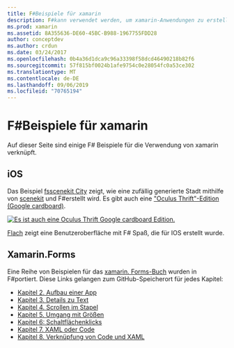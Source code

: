 ```yaml
---
title: F#Beispiele für xamarin
description: F#kann verwendet werden, um xamarin-Anwendungen zu erstellen. Dieses Dokument stellt Links zu verschiedenen xamarin-App-Projekten in Ios, Mac und xamarin. Forms F#her, die in geschrieben wurden.
ms.prod: xamarin
ms.assetid: 8A355636-DE60-45BC-B988-1967755FDD28
author: conceptdev
ms.author: crdun
ms.date: 03/24/2017
ms.openlocfilehash: 0b4a36d1dca9c96a33398f58dcd46490218b82f6
ms.sourcegitcommit: 57f815bf0024b1afe9754c0e28054fc0a53ce302
ms.translationtype: MT
ms.contentlocale: de-DE
ms.lasthandoff: 09/06/2019
ms.locfileid: "70765194"
---
```

# <a name="f-samples-for-xamarin"></a>F#Beispiele für xamarin

Auf dieser Seite sind einige F# Beispiele für die Verwendung von xamarin verknüpft.

## <a name="ios"></a>iOS

Das Beispiel [fsscenekit City](https://docs.microsoft.com/samples/xamarin/ios-samples/ios8-fsscenekit/) zeigt, wie eine zufällig generierte Stadt mithilfe von [scenekit](xref:SceneKit) und F#erstellt wird. Es gibt auch eine ["Oculus Thrift"-Edition (Google cardboard)](https://docs.microsoft.com/samples/xamarin/ios-samples/ios8-scenekitfsharp/).

[![Es ist auch eine Oculus Thrift Google cardboard Edition.](samples-images/fxscenekit-sml.png)](samples-images/fxscenekit.png#lightbox)

[Flach](https://github.com/dvdsgl/shallow) zeigt eine Benutzeroberfläche mit F# Spaß, die für IOS erstellt wurde.

## <a name="xamarinforms"></a>Xamarin.Forms

Eine Reihe von Beispielen für das [xamarin. Forms-Buch](~/xamarin-forms/creating-mobile-apps-xamarin-forms/index.md) wurden in F#portiert. Diese Links gelangen zum GitHub-Speicherort für jedes Kapitel:

- [Kapitel 2. Aufbau einer App](https://github.com/xamarin/xamarin-forms-book-samples/tree/master/Chapter02/FS)
- [Kapitel 3. Details zu Text](https://github.com/xamarin/xamarin-forms-book-samples/tree/master/Chapter03/FS)
- [Kapitel 4. Scrollen im Stapel](https://github.com/xamarin/xamarin-forms-book-samples/tree/master/Chapter04/FS)
- [Kapitel 5. Umgang mit Größen](https://github.com/xamarin/xamarin-forms-book-samples/tree/master/Chapter05/FS)
- [Kapitel 6: Schaltflächenklicks](https://github.com/xamarin/xamarin-forms-book-samples/tree/master/Chapter06/FS)
- [Kapitel 7. XAML oder Code](https://github.com/xamarin/xamarin-forms-book-samples/tree/master/Chapter07/FS/CodePlusXaml)
- [Kapitel 8. Verknüpfung von Code und XAML](https://github.com/xamarin/xamarin-forms-book-samples/tree/master/Chapter08/FS/XamlKeypad)
